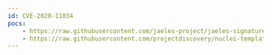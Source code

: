 ```yaml
---
id: CVE-2020-11034
pocs:
    - https://raw.githubusercontent.com/jaeles-project/jaeles-signatures/master/cves/glpi-open-redirect-cve-2020-11034.yaml
    - https://raw.githubusercontent.com/projectdiscovery/nuclei-templates/master/cves/CVE-2020-11034.yaml
---
```

